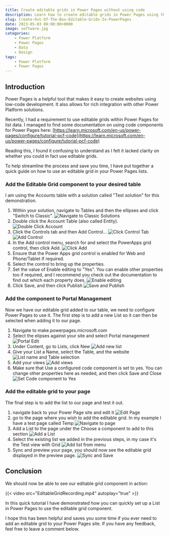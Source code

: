 ```yaml
---
title: Create editable grids in Power Pages without using code
description: Learn how to create editable grids in Power Pages using the out-of-the-box Editable Grid control and add it to your List.
slug: Create-Out-Of-The-Box-Editable-Grids-In-PowerPages
date: 2023-05-03 00:00:00+0000
image: software.jpg
categories:
    - Power Platform
    - Power Pages
    - Data
    - Design
tags:
    - Power Platform
    - Power Pages
---
```


## Introduction

Power Pages is a helpful tool that makes it easy to create websites using low-code development. It also allows for rich integration with other Power Platform solutions.

Recently, I had a requirement to use editable grids within Power Pages for list data. I managed to find some documentation on using code components for Power Pages here: [https://learn.microsoft.com/en-us/power-pages/configure/tutorial-pcf-code](https://learn.microsoft.com/en-us/power-pages/configure/tutorial-pcf-code)

Reading this, I found it confusing to understand as I felt it lacked clarity on whether you could in fact use editable grids.

To help streamline the process and save you time, I have put together a quick guide on how to use an editable grid in your Power Pages lists.

### Add the Editable Grid component to your desired table

I am using the Accounts table with a solution called "Test solution" for this demonstration.

1. Within your solution, navigate to Tables and then the ellipses and click "Switch to Classic".
![Navigate to Classic Solutions](NavigateToClassic.png)
2. Double click the Account Table (also called Entity).
![Double Click Account](DoubleClickAccount.png)
3. Click the Controls tab and then Add Control...
![Click Control Tab](ClickControl.png)
![Add Control](AddControl.png)
4. In the Add control menu, search for and select the PowerApps grid control, then click Add.
![Click Add](ClickAdd.png)
5. Ensure that the Power Apps grid control is enabled for Web and Phone/Tablet if required.
6. Select the control to bring up the properties.
7. Set the value of Enable editing to "Yes". You can enable other properties too if required, and I recommend you check out the documentation to find out which each property does.
![Enable editing](EnableEditing.png)
8. Click Save, and then click Publish
![Save and Publish](SavePublish.png)

### Add the component to Portal Management

Now we have our editable grid added to our table, we need to configure Power Pages to use it. The first step is to add a new List so it can then be selected when adding it to our page.

1. Navigate to make.powerpages.microsoft.com
2. Select the elipses against your site and select Portal management
![Portal Edit](PortalManagement2-min.png)
3. Under Content, go to Lists, click New
![Add new list](NewList.png)
4. Give your List a Name, select the Table, and the website
![List name and Table selection](NameTableWebsite.png)
5. Add your views
![Add  views](AddViews.png)
6. Make sure that Use a configured code component is set to yes. You can change other properties here as needed, and then click Save and Close
![Set Code component to Yes](CodeComponentYes.png)

### Add the editable grid to your page

The final step is to add the list to our page and test it out.

1. navigate back to your Power Page site and edit it
![Edit Page](EditPage.png)
2. go to the page where you wish to add the editable grid. In my example I have a test page called Temp
![Navigate to page](GoToTemp.png)
3. Add a List to the page under the Choose a component to add to this section
![Add a List](AddList.png)
4. Select the existing list we added in the previous steps, in my case it's the Test view with Grid
![Add list from menu](AddtestViewWithGrid.png)
5. Sync and preview your page, you should now see the editable grid displayed in the preview page.
![Sync and Save](SyncPreview.png)

## Conclusion

We should now be able to see our editable grid component in action:

{{< video src="EditableGridRecording.mp4" autoplay="true" >}}

In this quick tutorial I have demonstrated how you can quickly set up a List in Power Pages to use the editable grid component.

I hope this has been helpful and saves you some time if you ever need to add an editable grid to your Power Pages site. If you have any feedback, feel free to leave a comment below.

